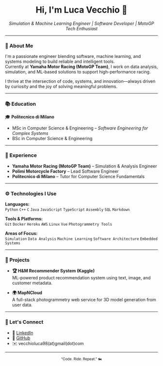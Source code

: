 <h1 align="center">Hi, I'm Luca Vecchio 👋</h1>
<p align="center">
  <em>Simulation & Machine Learning Engineer | Software Developer | MotoGP Tech Enthusiast</em>
</p>

---

### 🧠 About Me

I'm a passionate engineer blending software, machine learning, and systems modeling to build reliable and intelligent tools.  
Currently at **Yamaha Motor Racing (MotoGP Team)**, I work on data analysis, simulation, and ML-based solutions to support high-performance racing.  

I thrive at the intersection of code, systems, and innovation—always driven by curiosity and the joy of solving meaningful problems.

---

### 📚 Education

🎓 **Politecnico di Milano**  
- MSc in Computer Science & Engineering – *Software Engineering for Complex Systems*  
- BSc in Computer Science & Engineering  

---

### 💼 Experience

- **Yamaha Motor Racing (MotoGP Team)** – Simulation & Analysis Engineer  
- **Polimi Motorcycle Factory** – Lead Software Engineer  
- **Politecnico di Milano** – Tutor for Computer Science Fundamentals  

---

### ⚙️ Technologies I Use

**Languages:**  
`Python` `C++` `C` `Java` `JavaScript` `TypeScript` `Assembly` `SQL` `Markdown`

**Tools & Platforms:**  
`Git` `Docker` `Heroku` `AWS` `Linux` `Vue` `Photogrammetry Tools`

**Areas of Focus:**  
`Simulation` `Data Analysis` `Machine Learning` `Software Architecture` `Embedded Systems`

---

### 🌱 Projects

- **🏆 H&M Recommender System (Kaggle)**  
  ML-powered product recommendation system using text, image, and customer metadata.

- **🌍 MapNCloud**  
  A full-stack photogrammetry web service for 3D model generation from user data.

---

### 🤝 Let's Connect

- 🔗 [LinkedIn](https://www.linkedin.com/in/vecchioluca)
- 🧠 [GitHub](https://github.com/vecchus)
- ✉️ vecchioluca98(at)gmail(dot)com

---

<p align="center">
  <sub>“Code. Ride. Repeat.” 🏍️</sub>
</p>
